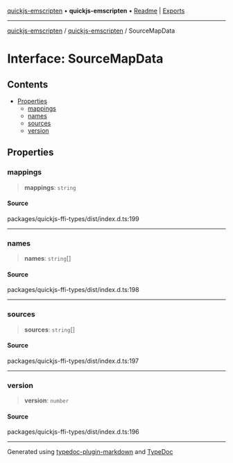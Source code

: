 [quickjs-emscripten](../../packages.md) • **quickjs-emscripten** • [Readme](../README.md) \| [Exports](../exports.md)

***

[quickjs-emscripten](../../packages.md) / [quickjs-emscripten](../exports.md) / SourceMapData

# Interface: SourceMapData

## Contents

- [Properties](SourceMapData.md#properties)
  - [mappings](SourceMapData.md#mappings)
  - [names](SourceMapData.md#names)
  - [sources](SourceMapData.md#sources)
  - [version](SourceMapData.md#version)

## Properties

### mappings

> **mappings**: `string`

#### Source

packages/quickjs-ffi-types/dist/index.d.ts:199

***

### names

> **names**: `string`[]

#### Source

packages/quickjs-ffi-types/dist/index.d.ts:198

***

### sources

> **sources**: `string`[]

#### Source

packages/quickjs-ffi-types/dist/index.d.ts:197

***

### version

> **version**: `number`

#### Source

packages/quickjs-ffi-types/dist/index.d.ts:196

***

Generated using [typedoc-plugin-markdown](https://www.npmjs.com/package/typedoc-plugin-markdown) and [TypeDoc](https://typedoc.org/)
